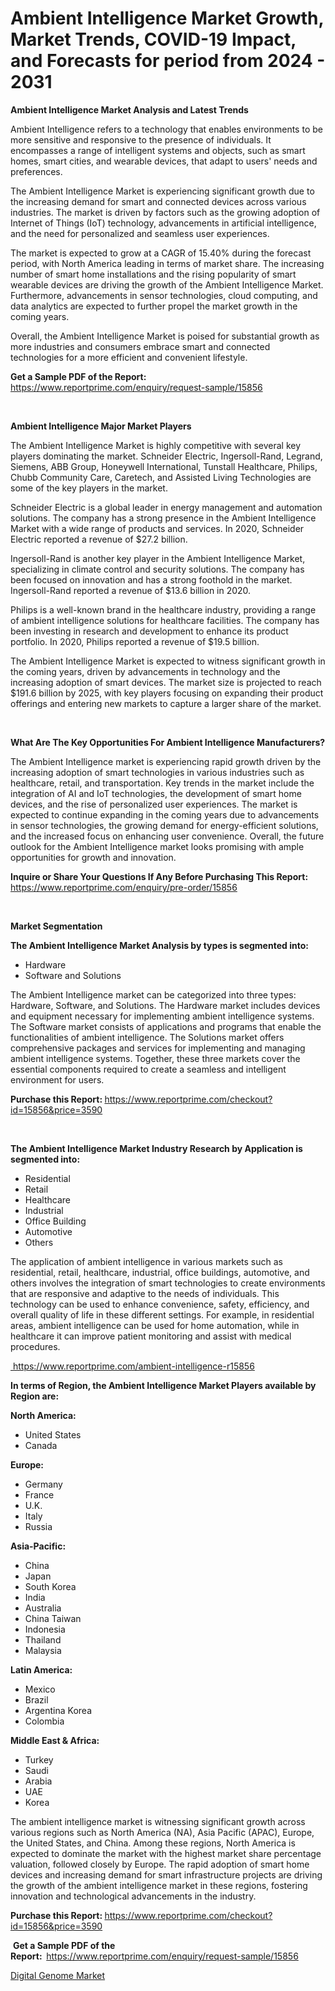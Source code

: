 <p><h1>Ambient Intelligence Market Growth, Market Trends, COVID-19 Impact, and Forecasts for period from 2024 - 2031</h1></p><p><strong>Ambient Intelligence Market Analysis and Latest Trends</strong></p>
<p><p>Ambient Intelligence refers to a technology that enables environments to be more sensitive and responsive to the presence of individuals. It encompasses a range of intelligent systems and objects, such as smart homes, smart cities, and wearable devices, that adapt to users' needs and preferences.</p><p>The Ambient Intelligence Market is experiencing significant growth due to the increasing demand for smart and connected devices across various industries. The market is driven by factors such as the growing adoption of Internet of Things (IoT) technology, advancements in artificial intelligence, and the need for personalized and seamless user experiences.</p><p>The market is expected to grow at a CAGR of 15.40% during the forecast period, with North America leading in terms of market share. The increasing number of smart home installations and the rising popularity of smart wearable devices are driving the growth of the Ambient Intelligence Market. Furthermore, advancements in sensor technologies, cloud computing, and data analytics are expected to further propel the market growth in the coming years.</p><p>Overall, the Ambient Intelligence Market is poised for substantial growth as more industries and consumers embrace smart and connected technologies for a more efficient and convenient lifestyle.</p></p>
<p><strong>Get a Sample PDF of the Report:&nbsp;</strong> <a href="https://www.reportprime.com/enquiry/request-sample/15856">https://www.reportprime.com/enquiry/request-sample/15856</a></p>
<p>&nbsp;</p>
<p><strong>Ambient Intelligence Major Market Players</strong></p>
<p><p>The Ambient Intelligence Market is highly competitive with several key players dominating the market. Schneider Electric, Ingersoll-Rand, Legrand, Siemens, ABB Group, Honeywell International, Tunstall Healthcare, Philips, Chubb Community Care, Caretech, and Assisted Living Technologies are some of the key players in the market.</p><p>Schneider Electric is a global leader in energy management and automation solutions. The company has a strong presence in the Ambient Intelligence Market with a wide range of products and services. In 2020, Schneider Electric reported a revenue of $27.2 billion.</p><p>Ingersoll-Rand is another key player in the Ambient Intelligence Market, specializing in climate control and security solutions. The company has been focused on innovation and has a strong foothold in the market. Ingersoll-Rand reported a revenue of $13.6 billion in 2020.</p><p>Philips is a well-known brand in the healthcare industry, providing a range of ambient intelligence solutions for healthcare facilities. The company has been investing in research and development to enhance its product portfolio. In 2020, Philips reported a revenue of $19.5 billion.</p><p>The Ambient Intelligence Market is expected to witness significant growth in the coming years, driven by advancements in technology and the increasing adoption of smart devices. The market size is projected to reach $191.6 billion by 2025, with key players focusing on expanding their product offerings and entering new markets to capture a larger share of the market.</p></p>
<p>&nbsp;</p>
<p><strong>What Are The Key Opportunities For Ambient Intelligence Manufacturers?</strong></p>
<p><p>The Ambient Intelligence market is experiencing rapid growth driven by the increasing adoption of smart technologies in various industries such as healthcare, retail, and transportation. Key trends in the market include the integration of AI and IoT technologies, the development of smart home devices, and the rise of personalized user experiences. The market is expected to continue expanding in the coming years due to advancements in sensor technologies, the growing demand for energy-efficient solutions, and the increased focus on enhancing user convenience. Overall, the future outlook for the Ambient Intelligence market looks promising with ample opportunities for growth and innovation.</p></p>
<p><strong>Inquire or Share Your Questions If Any Before Purchasing This Report:</strong> <a href="https://www.reportprime.com/enquiry/pre-order/15856">https://www.reportprime.com/enquiry/pre-order/15856</a></p>
<p>&nbsp;</p>
<p><strong>Market Segmentation</strong></p>
<p><strong>The Ambient Intelligence Market Analysis by types is segmented into:</strong></p>
<p><ul><li>Hardware</li><li>Software and Solutions</li></ul></p>
<p><p>The Ambient Intelligence market can be categorized into three types: Hardware, Software, and Solutions. The Hardware market includes devices and equipment necessary for implementing ambient intelligence systems. The Software market consists of applications and programs that enable the functionalities of ambient intelligence. The Solutions market offers comprehensive packages and services for implementing and managing ambient intelligence systems. Together, these three markets cover the essential components required to create a seamless and intelligent environment for users.</p></p>
<p><strong>Purchase this Report:&nbsp;</strong><a href="https://www.reportprime.com/checkout?id=15856&price=3590">https://www.reportprime.com/checkout?id=15856&price=3590</a></p>
<p>&nbsp;</p>
<p><strong>The Ambient Intelligence Market Industry Research by Application is segmented into:</strong></p>
<p><ul><li>Residential</li><li>Retail</li><li>Healthcare</li><li>Industrial</li><li>Office Building</li><li>Automotive</li><li>Others</li></ul></p>
<p><p>The application of ambient intelligence in various markets such as residential, retail, healthcare, industrial, office buildings, automotive, and others involves the integration of smart technologies to create environments that are responsive and adaptive to the needs of individuals. This technology can be used to enhance convenience, safety, efficiency, and overall quality of life in these different settings. For example, in residential areas, ambient intelligence can be used for home automation, while in healthcare it can improve patient monitoring and assist with medical procedures.</p></p>
<p><a href="https://www.reportprime.com/ambient-intelligence-r15856">&nbsp;https://www.reportprime.com/ambient-intelligence-r15856</a></p>
<p><strong>In terms of Region, the Ambient Intelligence Market Players available by Region are:</strong></p>
<p>
    <p> <strong> North America: </strong>
        <ul>
            <li>United States</li>
            <li>Canada</li>
        </ul>
        </p> 
    <p> <strong> Europe: </strong>
        <ul>
            <li>Germany</li>
            <li>France</li>
            <li>U.K.</li>
            <li>Italy</li>
            <li>Russia</li>
        </ul>
        </p> 
    <p> <strong> Asia-Pacific: </strong>
        <ul>
            <li>China</li>
            <li>Japan</li>
            <li>South Korea</li>
            <li>India</li>
            <li>Australia</li>
            <li>China Taiwan</li>
            <li>Indonesia</li>
            <li>Thailand</li>
            <li>Malaysia</li>
        </ul>
        </p> 
    <p> <strong> Latin America: </strong>
        <ul>
            <li>Mexico</li>
            <li>Brazil</li>
            <li>Argentina Korea</li>
            <li>Colombia</li>
        </ul>
        </p> 
    <p> <strong> Middle East & Africa: </strong>
        <ul>
            <li>Turkey</li>
            <li>Saudi</li>
            <li>Arabia</li>
            <li>UAE</li>
            <li>Korea</li>
        </ul>
    </p>
    </p>
<p><p>The ambient intelligence market is witnessing significant growth across various regions such as North America (NA), Asia Pacific (APAC), Europe, the United States, and China. Among these regions, North America is expected to dominate the market with the highest market share percentage valuation, followed closely by Europe. The rapid adoption of smart home devices and increasing demand for smart infrastructure projects are driving the growth of the ambient intelligence market in these regions, fostering innovation and technological advancements in the industry.</p></p>
<p><strong>Purchase this Report: </strong><a href="https://www.reportprime.com/checkout?id=15856&price=3590">https://www.reportprime.com/checkout?id=15856&price=3590</a></p>
<p>&nbsp;<strong>Get a Sample PDF of the Report:&nbsp;&nbsp;</strong><a href="https://www.reportprime.com/enquiry/request-sample/15856">https://www.reportprime.com/enquiry/request-sample/15856</a></p>
<p><strong></strong></p>
<p><p><a href="https://github.com/nicoletavirag/Market-Research-Report-List-5/blob/main/digital-genome-market.md">Digital Genome Market</a></p></p>